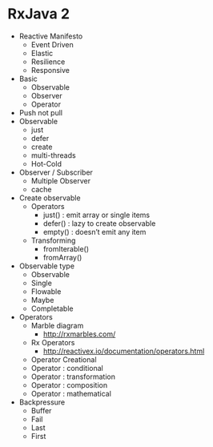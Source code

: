 # RxJava 2

* Reactive Manifesto
    * Event Driven
    * Elastic
    * Resilience
    * Responsive
* Basic
    * Observable
    * Observer
    * Operator
* Push not pull
* Observable
    * just
    * defer
    * create
    * multi-threads
    * Hot-Cold
* Observer / Subscriber
    * Multiple Observer
    * cache
* Create observable
    * Operators
        * just() : emit array or single items
        * defer() : lazy to create observable
        * empty() : doesn’t emit any item
    * Transforming
        * fromIterable()
        * fromArray()
* Observable type
    * Observable
    * Single
    * Flowable
    * Maybe
    * Completable
* Operators
    * Marble diagram
        * http://rxmarbles.com/
    * Rx Operators
        * http://reactivex.io/documentation/operators.html
    * Operator Creational
    * Operator : conditional
    * Operator : transformation
    * Operator : composition
    * Operator : mathematical
* Backpressure
    * Buffer
    * Fail
    * Last
    * First